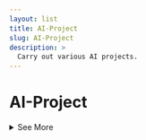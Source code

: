 ```yaml
---
layout: list
title: AI-Project
slug: AI-Project
description: >
  Carry out various AI projects.
---
```

# AI-Project

<details>
<summary>See More</summary>
<div markdown="1">
  
## 0. Open-Images_EasyDownload 
Easiest way to get the Data for Deep Learning, by using “Open Images”. <a href="https://github.com/HwangToeMat/Open-Images_EasyDownload">[Helper library for downloading OpenImages categorically.]</a>
![image1](https://github.com/HwangToeMat/Tensorflow-API-HTM/blob/master/0.Open-Images_EasyDownload/image1.png?raw=true)

## 1. Classification <a href="https://github.com/HwangToeMat/Tensorflow-API-HTM/blob/master/1.classification/reCAPTCHA_classification.ipynb">[Break through the reCAPTCHA]</a>
Break through the security program for prevent ing macros, reCAPTCHA , using pretrained model<a href='http://download.tensorflow.org/models/image/imagenet/inception-2015-12-05.tgz'>[Inception_Net]</a>.
As you can see in the picture below, Inception_Net makes it easy to find a bus.
![image1](https://github.com/HwangToeMat/Tensorflow-API-HTM/blob/master/1.classification/image/image0.jpg?raw=true)

## 2. Object_detection <a href="https://github.com/HwangToeMat/Tensorflow-API-HTM/blob/master/2.object_detection">[Football play detection]</a>
We used **ssdlite_mobilenet_v2_coco<a href="http://download.tensorflow.org/models/object_detection/ssdlite_mobilenet_v2_coco_2018_05_09.tar.gz">[Download Link]</a>** to analyze soccer games in real time because we *need fast computing speed.* But as you can see in the image below, our model(Left) performs very well even though it is a lightweight model.
![result3](https://github.com/HwangToeMat/Tensorflow-API-HTM/blob/master/2.object_detection/images/result3.png?raw=true)

## 3. Super-Resolution <a href="https://github.com/HwangToeMat/Asym_VDSR">[Github] Asym_VDSR 코드 원본</a>
**Asymmetric convolution**을 사용하여 기존의 Super-Resolution 모델들의 특징과 성능을 유지하고 **적은 수의 파라미터**로 Super-Resolution 문제를 해결한다. 이 프로젝트에서는 VDSR을 baseline으로 사용하였는데, 기존 VDSR의 구조는 그대로 유지하고 **input, output에 쓰이는 두개의 layer를 제외한 나머지 18개의 layer에 3\*3conv를 3\*1, 1\*3으로 변경**하여 Asym_VDSR을 설계하였다. Asymmetric Convolution을 사용하여 **기존 모델의 구조와 성능은 유지**하면서 연산은 빠르게 할 수 있는 **가벼운 모델로 변경**이 가능했다.
<img src="https://github.com/HwangToeMat/HwangToeMat.github.io/blob/master/AI-Project/image/AsymVDSR/img1.png?raw=true" style="max-width:100%;margin-left: auto; margin-right: auto; display: block;">

</div>
</details>
